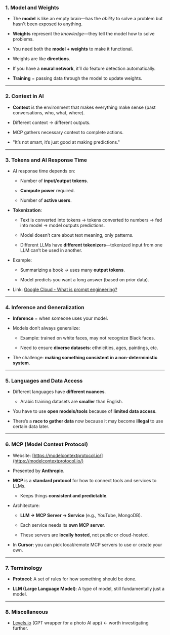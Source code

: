 ### **1. Model and Weights**

- The **model** is like an empty brain—has the _ability_ to solve a problem but hasn't been exposed to anything.
    
- **Weights** represent the _knowledge_—they tell the model how to solve problems.
    
- You need both the **model + weights** to make it functional.
    
- Weights are like **directions**.
    
- If you have a **neural network**, it’ll do feature detection automatically.
    
- **Training** = passing data through the model to update weights.
    

---

### **2. Context in AI**

- **Context** is the environment that makes everything make sense (past conversations, who, what, where).
    
- Different context → different outputs.
    
- MCP gathers necessary context to complete actions.
    
- "It’s not smart, it’s just good at making predictions."
    

---

### **3. Tokens and AI Response Time**

- AI response time depends on:
    
    - Number of **input/output tokens**.
        
    - **Compute power** required.
        
    - Number of **active users**.
        
- **Tokenization**:
    
    - Text is converted into tokens → tokens converted to numbers → fed into model → model outputs predictions.
        
    - Model doesn’t care about text meaning, only patterns.
        
    - Different LLMs have **different tokenizers**—tokenized input from one LLM can’t be used in another.
        
- Example:
    
    - Summarizing a book → uses many **output tokens**.
        
    - Model predicts you want a long answer (based on prior data).
        
- Link: [Google Cloud - What is prompt engineering?](https://cloud.google.com/discover/what-is-prompt-engineering)
    

---

### **4. Inference and Generalization**

- **Inference** = when someone uses your model.
    
- Models don’t always generalize:
    
    - Example: trained on white faces, may not recognize Black faces.
        
    - Need to ensure **diverse datasets**: ethnicities, ages, paintings, etc.
        
- The challenge: **making something consistent in a non-deterministic system**.
    

---

### **5. Languages and Data Access**

- Different languages have **different nuances**.
    
    - Arabic training datasets are **smaller** than English.
        
- You have to use **open models/tools** because of **limited data access**.
    
- There’s a **race to gather data** now because it may become **illegal** to use certain data later.
    

---

### **6. MCP (Model Context Protocol)**

- Website: [https://modelcontextprotocol.io/](https://modelcontextprotocol.io/)
    
- Presented by **Anthropic**.
    
- **MCP** is a **standard protocol** for how to connect tools and services to LLMs.
    
    - Keeps things **consistent and predictable**.
        
- Architecture:
    
    - **LLM → MCP Server → Service** (e.g., YouTube, MongoDB).
        
    - Each service needs its **own MCP server**.
        
    - These servers are **locally hosted**, not public or cloud-hosted.
        
- In **Cursor**: you can pick local/remote MCP servers to use or create your own.
    

---

### **7. Terminology**

- **Protocol**: A set of rules for how something should be done.
    
- **LLM (Large Language Model)**: A type of model, still fundamentally just a model.
    

---

### **8. Miscellaneous**

- [Levels.io](http://levels.io/) (GPT wrapper for a photo AI app) ← worth investigating further.